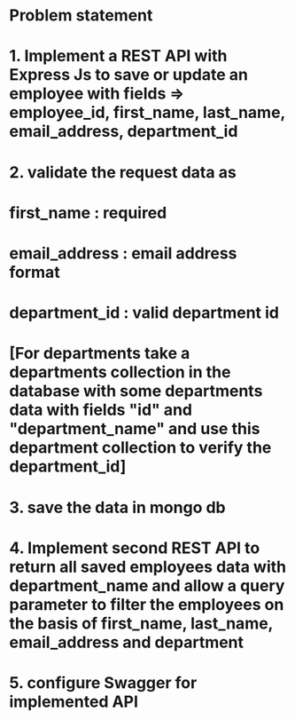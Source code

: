 # Problem statement
# 1. Implement a REST API with Express Js to save or update an employee with fields => employee_id, first_name, last_name, email_address, department_id
# 2. validate the request data as
#     first_name : required
#     email_address : email address format
#     department_id : valid department id
# [For departments take a departments collection in the database with some departments data with fields "id" and "department_name" and use this department collection to verify the department_id]
# 3. save the data in mongo db
# 4. Implement second REST API to return all saved employees data with department_name and allow a query parameter to filter the employees on the basis of first_name, last_name, email_address and department
# 5. configure Swagger for implemented API
